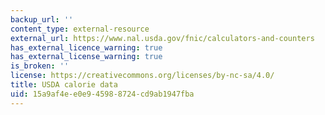 ```yaml
---
backup_url: ''
content_type: external-resource
external_url: https://www.nal.usda.gov/fnic/calculators-and-counters
has_external_licence_warning: true
has_external_license_warning: true
is_broken: ''
license: https://creativecommons.org/licenses/by-nc-sa/4.0/
title: USDA calorie data
uid: 15a9af4e-e0e9-4598-8724-cd9ab1947fba
---
```

